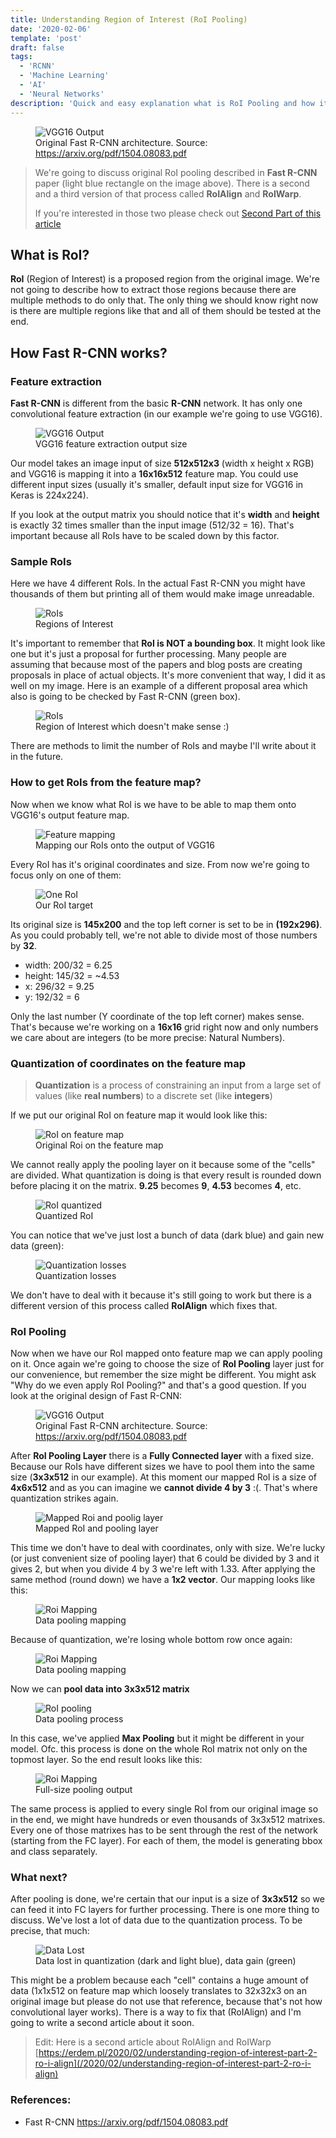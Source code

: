 ```yaml
---
title: Understanding Region of Interest (RoI Pooling)
date: '2020-02-06'
template: 'post'
draft: false
tags:
  - 'RCNN'
  - 'Machine Learning'
  - 'AI'
  - 'Neural Networks'
description: 'Quick and easy explanation what is RoI Pooling and how it works? Why do we event using it in Fast R-CNNs? Can we use sth better instead?'
---
```


<figure class="image">
  <img src="./fast-rcnn.png" alt="VGG16 Output">
  <figcaption>Original Fast R-CNN architecture. Source: <a href="https://arxiv.org/pdf/1504.08083.pdf" target="_blank">https://arxiv.org/pdf/1504.08083.pdf</a></figcaption>
</figure>

> We're going to discuss original RoI pooling described in __Fast R-CNN__ paper (light blue rectangle on the image above). There is a second and a third version of that process called __RoIAlign__ and __RoIWarp__.
>
>If you're interested in those two please check out [Second Part of this article](https://erdem.pl/2020/02/understanding-region-of-interest-part-2-ro-i-align)

## What is RoI?

__RoI__ (Region of Interest) is a proposed region from the original image. We're not going to describe how to extract those regions because there are multiple methods to do only that. The only thing we should know right now is there are multiple regions like that and all of them should be tested at the end.

## How Fast R-CNN works?

### Feature extraction

__Fast R-CNN__ is different from the basic __R-CNN__ network. It has only one convolutional feature extraction (in our example we're going to use VGG16).

<figure class="image">
  <img src="./vgg16-output.png" alt="VGG16 Output">
  <figcaption>VGG16 feature extraction output size</figcaption>
</figure>

Our model takes an image input of size __512x512x3__ (width x height x RGB) and VGG16 is mapping it into a __16x16x512__ feature map. You could use different input sizes (usually it's smaller, default input size for VGG16 in Keras is 224x224).

If you look at the output matrix you should notice that it's __width__ and __height__ is exactly 32 times smaller than the input image (512/32 = 16). That's important because all RoIs have to be scaled down by this factor.

### Sample RoIs

Here we have 4 different RoIs. In the actual Fast R-CNN you might have thousands of them but printing all of them would make image unreadable.

<figure class="image">
  <img src="./cats.jpg" alt="RoIs">
  <figcaption>Regions of Interest</figcaption>
</figure>

It's important to remember that __RoI is NOT a bounding box__. It might look like one but it's just a proposal for further processing. Many people are assuming that because most of the papers and blog posts are creating proposals in place of actual objects. It's more convenient that way, I did it as well on my image. Here is an example of a different proposal area which also is going to be checked by Fast R-CNN (green box).

<figure class="image">
  <img src="./cats-dummy-proposal.jpg" alt="RoIs">
  <figcaption>Region of Interest which doesn't make sense :)</figcaption>
</figure>

There are methods to limit the number of RoIs and maybe I'll write about it in the future.

### How to get RoIs from the feature map?

Now when we know what RoI is we have to be able to map them onto VGG16's output feature map.

<figure class="image">
  <img src="./feature-extraction-boxes-res.png" alt="Feature mapping">
  <figcaption>Mapping our RoIs onto the output of VGG16</figcaption>
</figure>

Every RoI has it's original coordinates and size. From now we're going to focus only on one of them:

<figure class="image">
  <img src="./cats-one.jpg" alt="One RoI">
  <figcaption>Our RoI target</figcaption>
</figure>

Its original size is __145x200__ and the top left corner is set to be in __(192x296)__. As you could probably tell, we're not able to divide most of those numbers by __32__.

- width: 200/32 = 6.25
- height: 145/32 = ~4.53
- x: 296/32 = 9.25
- y: 192/32 = 6

Only the last number (Y coordinate of the top left corner) makes sense. That's because we're working on a __16x16__ grid right now and only numbers we care about are integers (to be more precise: Natural Numbers).

### Quantization of coordinates on the feature map

> __Quantization__ is a process of constraining an input from a large set of values (like __real numbers__) to a discrete set (like __integers__)

If we put our original RoI on feature map it would look like this:

<figure class="image">
  <img src="./box-calculation.png" alt="RoI on feature map">
  <figcaption>Original Roi on the feature map</figcaption>
</figure>

We cannot really apply the pooling layer on it because some of the "cells" are divided. What quantization is doing is that every result is rounded down before placing it on the matrix. __9.25__ becomes __9__, __4.53__ becomes __4__, etc.

<figure class="image">
  <img src="./box-cropped.png" alt="RoI quantized">
  <figcaption>Quantized RoI</figcaption>
</figure>

You can notice that we've just lost a bunch of data (dark blue) and gain new data (green):

<figure class="image">
  <img src="./box-cropped-losses.png" alt="Quantization losses">
  <figcaption>Quantization losses</figcaption>
</figure>

We don't have to deal with it because it's still going to work but there is a different version of this process called __RoIAlign__ which fixes that.

### RoI Pooling

Now when we have our RoI mapped onto feature map we can apply pooling on it. Once again we're going to choose the size of __RoI Pooling__ layer just for our convenience, but remember the size might be different. You might ask "Why do we even apply RoI Pooling?" and that's a good question. If you look at the original design of Fast R-CNN:

<figure class="image">
  <img src="./fast-rcnn.png" alt="VGG16 Output">
  <figcaption>Original Fast R-CNN architecture. Source: <a href="https://arxiv.org/pdf/1504.08083.pdf" target="_blank">https://arxiv.org/pdf/1504.08083.pdf</a></figcaption>
</figure>

After __RoI Pooling Layer__ there is a __Fully Connected layer__ with a fixed size. Because our RoIs have different sizes we have to pool them into the same size (__3x3x512__ in our example). At this moment our mapped RoI is a size of __4x6x512__ and as you can imagine we __cannot divide 4 by 3__ :(. That's where quantization strikes again.

<figure class="image">
  <img src="./box-vs-roi.png" alt="Mapped Roi and poolig layer">
  <figcaption>Mapped RoI and pooling layer</figcaption>
</figure>

This time we don't have to deal with coordinates, only with size. We're lucky (or just convenient size of pooling layer) that 6 could be divided by 3 and it gives 2, but when you divide 4 by 3 we're left with 1.33. After applying the same method (round down) we have a __1x2 vector__. Our mapping looks like this:

<figure class="image">
  <img src="./roi-mapping.png" alt="Roi Mapping">
  <figcaption>Data pooling mapping</figcaption>
</figure>

Because of quantization, we're losing whole bottom row once again:

<figure class="image">
  <img src="./roi-lost-data.png" alt="Roi Mapping">
  <figcaption>Data pooling mapping</figcaption>
</figure>

Now we can __pool data into 3x3x512 matrix__

<figure class="image">
  <img src="./ROI-pooling.gif" alt="RoI pooling">
  <figcaption>Data pooling process</figcaption>
</figure>

In this case, we've applied __Max Pooling__ but it might be different in your model. Ofc. this process is done on the whole RoI matrix not only on the topmost layer. So the end result looks like this:

<figure class="image">
  <img src="./full-size-of-pooling.png" alt="Roi Mapping">
  <figcaption>Full-size pooling output</figcaption>
</figure>

The same process is applied to every single RoI from our original image so in the end, we might have hundreds or even thousands of 3x3x512 matrixes. Every one of those matrixes has to be sent through the rest of the network (starting from the FC layer). For each of them, the model is generating bbox and class separately.

### What next?

After pooling is done, we're certain that our input is a size of __3x3x512__ so we can feed it into FC layers for further processing. There is one more thing to discuss. We've lost a lot of data due to the quantization process. To be precise, that much:

<figure class="image">
  <img src="./box-all-losses.png" alt="Data Lost">
  <figcaption>Data lost in quantization (dark and light blue), data gain (green)</figcaption>
</figure>

This might be a problem because each "cell" contains a huge amount of data (1x1x512 on feature map which loosely translates to 32x32x3 on an original image but please do not use that reference, because that's not how convolutional layer works). There is a way to fix that (RoIAlign) and I'm going to write a second article about it soon.

> Edit: Here is a second article about RoIAlign and RoIWarp
> [https://erdem.pl/2020/02/understanding-region-of-interest-part-2-ro-i-align](/2020/02/understanding-region-of-interest-part-2-ro-i-align)

### References:
 - Fast R-CNN https://arxiv.org/pdf/1504.08083.pdf
